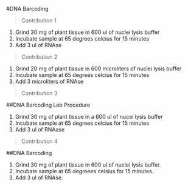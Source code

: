 #DNA Barcoding

>Contribution 1

1. Grind 30 mg of plant tissue in 600 ul of nuclei lysis buffer
2. Incubate sample at 65 degrees celcius for 15 minutes
3. Add 3 ul of RNAse

>Contribution 2

1. Grind 20 mg of plant tissue in 600 microliters of nuclei lysis buffer
2. Incubate sample at 65 degrees celcius for 15 minutes
3. Add 3 microliters of RNAse

>Contribution 3

##DNA Barcoding Lab Procedure 
1. Grind 30 mg of plant tissue in a 600 ul of nucei lysis buffer 
2. Incubate sample at 65 degrees celcius for 15 minutes 
3. Add 3 ul of RNAase 

>Contribution 4

##DNA Barcoding
1. Grind 30 mg of plant tissue in 600 ul of nuclei lysis buffer.
2. Incubate sample at 65 degreees celsius for 15 minutes. 
3. Add 3 ul of RNAse. 

